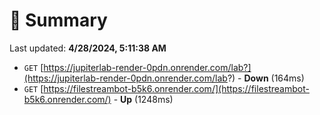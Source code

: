 # 📖 Summary
Last updated: **4/28/2024, 5:11:38 AM**

- `GET` [https://jupiterlab-render-0pdn.onrender.com/lab?](https://jupiterlab-render-0pdn.onrender.com/lab?) - **Down** (164ms)
- `GET` [https://filestreambot-b5k6.onrender.com/](https://filestreambot-b5k6.onrender.com/) - **Up** (1248ms)
